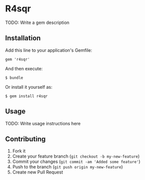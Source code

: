 # R4sqr

TODO: Write a gem description

## Installation

Add this line to your application's Gemfile:

    gem 'r4sqr'

And then execute:

    $ bundle

Or install it yourself as:

    $ gem install r4sqr

## Usage

TODO: Write usage instructions here

## Contributing

1. Fork it
2. Create your feature branch (`git checkout -b my-new-feature`)
3. Commit your changes (`git commit -am 'Added some feature'`)
4. Push to the branch (`git push origin my-new-feature`)
5. Create new Pull Request
